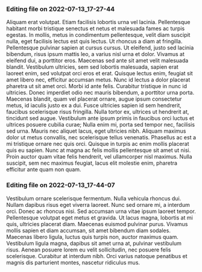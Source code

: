 

### Editing file on 2022-07-13_17-27-44

Aliquam erat volutpat. Etiam facilisis lobortis urna vel lacinia. Pellentesque habitant morbi tristique senectus et netus et malesuada fames ac turpis egestas. In mollis, metus in condimentum pellentesque, velit diam suscipit nulla, eget facilisis lectus est quis lectus. Ut rhoncus a diam at fringilla. Pellentesque pulvinar sapien at cursus cursus. Ut eleifend, justo sed lacinia bibendum, risus ipsum mattis leo, a varius nisl urna et dolor. Vivamus at eleifend dui, a porttitor eros. Maecenas sed ante sit amet velit malesuada blandit. Vestibulum ultricies, sem sed lobortis malesuada, sapien erat laoreet enim, sed volutpat orci eros et erat. Quisque lectus enim, feugiat sit amet libero nec, efficitur accumsan metus. Nunc id lectus a dolor placerat pharetra ut sit amet orci. Morbi id ante felis. Curabitur tristique in nunc id ultricies.
Donec imperdiet odio nec mauris bibendum, a porttitor urna porta. Maecenas blandit, quam vel placerat ornare, augue ipsum consectetur metus, id iaculis justo ex a dui. Fusce ultricies sapien id sem hendrerit, faucibus scelerisque risus fringilla. Nulla tortor ex, ultrices ut hendrerit at, tincidunt sed augue. Vestibulum ante ipsum primis in faucibus orci luctus et ultrices posuere cubilia curae; Nulla enim mi, porta sed tempor nec, facilisis sed urna. Mauris nec aliquet lacus, eget ultricies nibh. Aliquam maximus dolor ut metus convallis, nec scelerisque tellus venenatis. Phasellus ac est a mi tristique ornare nec quis orci. Quisque in turpis ac enim mollis placerat quis eu sapien. Nunc at magna ac felis mollis pellentesque sit amet ut nisi. Proin auctor quam vitae felis hendrerit, vel ullamcorper nisl maximus. Nulla suscipit, sem nec maximus feugiat, lacus elit molestie enim, pharetra efficitur ante quam non quam.




### Editing file on 2022-07-13_17-44-07

Vestibulum ornare scelerisque fermentum. Nulla vehicula rhoncus dui. Nullam dapibus risus eget viverra laoreet. Nunc sed ornare mi, a interdum orci. Donec ac rhoncus nisi. Sed accumsan urna vitae ipsum laoreet tempor. Pellentesque volutpat eget metus et gravida. Ut lacus magna, lobortis at mi quis, ultricies placerat diam. Maecenas euismod pulvinar purus. Vivamus mollis sapien et diam accumsan, sit amet bibendum diam sodales. Maecenas libero ligula, luctus quis turpis non, auctor maximus quam. Vestibulum ligula magna, dapibus sit amet urna at, pulvinar vestibulum risus. Aenean posuere lorem eu velit sollicitudin, nec posuere felis scelerisque. Curabitur at interdum nibh. Orci varius natoque penatibus et magnis dis parturient montes, nascetur ridiculus mus.


